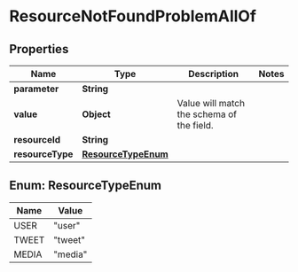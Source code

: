 

# ResourceNotFoundProblemAllOf


## Properties

Name | Type | Description | Notes
------------ | ------------- | ------------- | -------------
**parameter** | **String** |  | 
**value** | **Object** | Value will match the schema of the field. | 
**resourceId** | **String** |  | 
**resourceType** | [**ResourceTypeEnum**](#ResourceTypeEnum) |  | 



## Enum: ResourceTypeEnum

Name | Value
---- | -----
USER | &quot;user&quot;
TWEET | &quot;tweet&quot;
MEDIA | &quot;media&quot;



